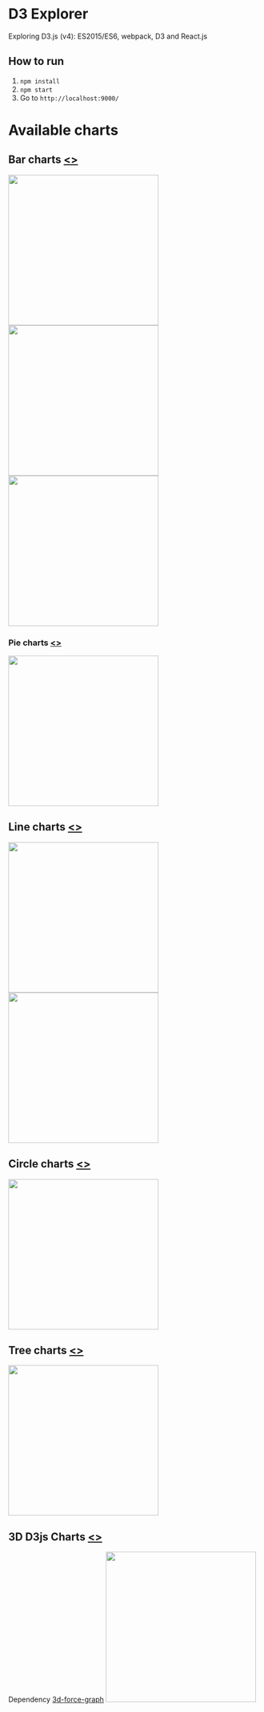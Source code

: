 # D3 Explorer

Exploring D3.js (v4): ES2015/ES6, webpack, D3 and React.js

## How to run
1. `npm install`
2. `npm start`
3. Go to `http://localhost:9000/`

# Available charts

## Bar charts [<>](https://github.com/artyomtrityak/d3-explorer/tree/master/static/javascript/components/bar-charts "Source")
<img src="https://raw.githubusercontent.com/artyomtrityak/d3-explorer/master/screenshots/bar-1.png" width="300">

<img src="https://raw.githubusercontent.com/artyomtrityak/d3-explorer/master/screenshots/bar-2.png" width="300">

<img src="https://raw.githubusercontent.com/artyomtrityak/d3-explorer/master/screenshots/bar-3.png" width="300">


### Pie charts [<>](https://github.com/artyomtrityak/d3-explorer/tree/master/static/javascript/components/pie-charts "Source")
<img src="https://raw.githubusercontent.com/artyomtrityak/d3-explorer/master/screenshots/pie-1.png" width="300">


## Line charts [<>](https://github.com/artyomtrityak/d3-explorer/tree/master/static/javascript/components/line-charts "Source")
<img src="https://raw.githubusercontent.com/artyomtrityak/d3-explorer/master/screenshots/line-1.png" width="300">

<img src="https://raw.githubusercontent.com/artyomtrityak/d3-explorer/master/screenshots/line-2.png" width="300">


## Circle charts [<>](https://github.com/artyomtrityak/d3-explorer/tree/master/static/javascript/components/circles-charts "Source")
<img src="https://raw.githubusercontent.com/artyomtrityak/d3-explorer/master/screenshots/circle-1.png" width="300">


## Tree charts [<>](https://github.com/artyomtrityak/d3-explorer/tree/master/static/javascript/components/tree-charts "Source")
<img src="https://raw.githubusercontent.com/artyomtrityak/d3-explorer/master/screenshots/tree-1.png" width="300">


## 3D D3js Charts [<>](https://github.com/artyomtrityak/d3-explorer/tree/master/static/javascript/components/3d-charts "Source")
Dependency [3d-force-graph](https://github.com/vasturiano/3d-force-graph)
<img src="https://raw.githubusercontent.com/artyomtrityak/d3-explorer/master/screenshots/3d-1.png" width="300">